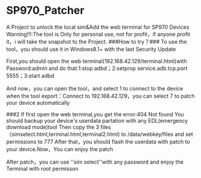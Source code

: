 # SP970_Patcher
A Project to unlock the local sim&amp;Add the web terminal for SP970 Devices
Warning!!!:The tool is Only for personal use, not for profit，if anyone profit it，i will take the snapshot to the Project.
###How to try？###
To use the tool，you should use it in Windows8.1+ with the last Security Update

First,you should open the web terminal(192.168.42.129/terminal.html)with Password:admin
and do that:1:stop adbd；2:setprop service.adb.tcp.port 5555；3:start adbd

And now，you can open the tool，and select 1 to connect to the device
when the tool export：Connect to 192.168.42.129，you can select 7 to patch your device automatically

###2
If first open the web terminal,you get the error:404 Not found
You should backup your device's userdata partation with any EDL(emergency download mode)tool
Then copy the 3 files （simselect.html,terminal.html,terminal2.html) to /data/webkey/files and set permissions to 777
After that，you should flash the userdata with patch to your device.Now，You can enjoy the patch

After patch，you can use ''sim select''with any password and enjoy the Terminal with root permisson
